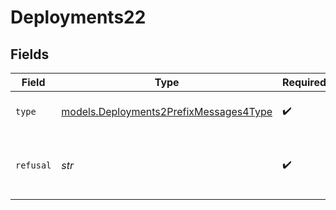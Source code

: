 # Deployments22


## Fields

| Field                                                                                  | Type                                                                                   | Required                                                                               | Description                                                                            |
| -------------------------------------------------------------------------------------- | -------------------------------------------------------------------------------------- | -------------------------------------------------------------------------------------- | -------------------------------------------------------------------------------------- |
| `type`                                                                                 | [models.Deployments2PrefixMessages4Type](../models/deployments2prefixmessages4type.md) | :heavy_check_mark:                                                                     | The type of the content part.                                                          |
| `refusal`                                                                              | *str*                                                                                  | :heavy_check_mark:                                                                     | The refusal message generated by the model.                                            |